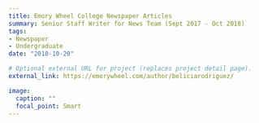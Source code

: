 ```yaml
---
title: Emory Wheel College Newspaper Articles
summary: Senior Staff Writer for News Team (Sept 2017 - Oct 2018)
tags:
- Newspaper
- Undergraduate
date: "2018-10-20"

# Optional external URL for project (replaces project detail page).
external_link: https://emorywheel.com/author/beliciarodriguez/

image:
  caption: ""
  focal_point: Smart
---
```

